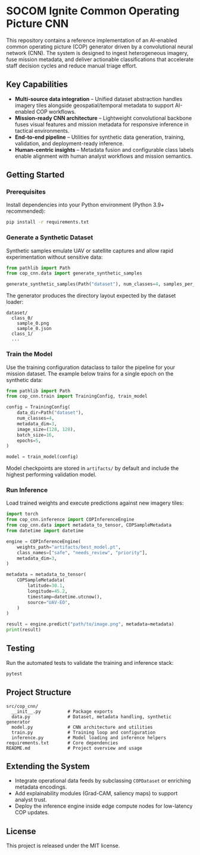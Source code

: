 # SOCOM Ignite Common Operating Picture CNN

This repository contains a reference implementation of an AI-enabled common operating picture (COP) generator driven by a convolutional neural network (CNN). The system is designed to ingest heterogeneous imagery, fuse mission metadata, and deliver actionable classifications that accelerate staff decision cycles and reduce manual triage effort.

## Key Capabilities

- **Multi-source data integration** – Unified dataset abstraction handles imagery tiles alongside geospatial/temporal metadata to support AI-enabled COP workflows.
- **Mission-ready CNN architecture** – Lightweight convolutional backbone fuses visual features and mission metadata for responsive inference in tactical environments.
- **End-to-end pipeline** – Utilities for synthetic data generation, training, validation, and deployment-ready inference.
- **Human-centric insights** – Metadata fusion and configurable class labels enable alignment with human analyst workflows and mission semantics.

## Getting Started

### Prerequisites

Install dependencies into your Python environment (Python 3.9+ recommended):

```bash
pip install -r requirements.txt
```

### Generate a Synthetic Dataset

Synthetic samples emulate UAV or satellite captures and allow rapid experimentation without sensitive data:

```python
from pathlib import Path
from cop_cnn.data import generate_synthetic_samples

generate_synthetic_samples(Path("dataset"), num_classes=4, samples_per_class=50)
```

The generator produces the directory layout expected by the dataset loader:

```
dataset/
  class_0/
    sample_0.png
    sample_0.json
  class_1/
  ...
```

### Train the Model

Use the training configuration dataclass to tailor the pipeline for your mission dataset. The example below trains for a single epoch on the synthetic data:

```python
from pathlib import Path
from cop_cnn.train import TrainingConfig, train_model

config = TrainingConfig(
    data_dir=Path("dataset"),
    num_classes=4,
    metadata_dim=3,
    image_size=(128, 128),
    batch_size=16,
    epochs=5,
)

model = train_model(config)
```

Model checkpoints are stored in `artifacts/` by default and include the highest performing validation model.

### Run Inference

Load trained weights and execute predictions against new imagery tiles:

```python
import torch
from cop_cnn.inference import COPInferenceEngine
from cop_cnn.data import metadata_to_tensor, COPSampleMetadata
from datetime import datetime

engine = COPInferenceEngine(
    weights_path="artifacts/best_model.pt",
    class_names=["safe", "needs_review", "priority"],
    metadata_dim=3,
)

metadata = metadata_to_tensor(
    COPSampleMetadata(
        latitude=30.1,
        longitude=45.2,
        timestamp=datetime.utcnow(),
        source="UAV-EO",
    )
)

result = engine.predict("path/to/image.png", metadata=metadata)
print(result)
```

## Testing

Run the automated tests to validate the training and inference stack:

```bash
pytest
```

## Project Structure

```
src/cop_cnn/
  __init__.py          # Package exports
  data.py              # Dataset, metadata handling, synthetic generator
  model.py             # CNN architecture and utilities
  train.py             # Training loop and configuration
  inference.py         # Model loading and inference helpers
requirements.txt       # Core dependencies
README.md              # Project overview and usage
```

## Extending the System

- Integrate operational data feeds by subclassing `COPDataset` or enriching metadata encodings.
- Add explainability modules (Grad-CAM, saliency maps) to support analyst trust.
- Deploy the inference engine inside edge compute nodes for low-latency COP updates.

## License

This project is released under the MIT license.
